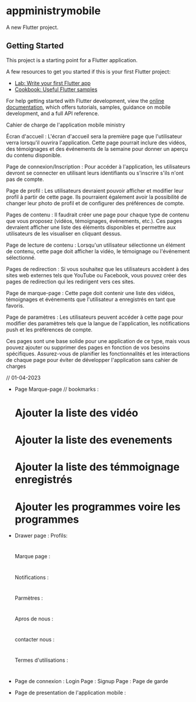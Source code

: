 # appministrymobile

A new Flutter project.

## Getting Started

This project is a starting point for a Flutter application.

A few resources to get you started if this is your first Flutter project:

- [Lab: Write your first Flutter app](https://docs.flutter.dev/get-started/codelab)
- [Cookbook: Useful Flutter samples](https://docs.flutter.dev/cookbook)

For help getting started with Flutter development, view the
[online documentation](https://docs.flutter.dev/), which offers tutorials,
samples, guidance on mobile development, and a full API reference.


Cahier de charge de l'application mobile ministry

Écran d'accueil : L'écran d'accueil sera la première page que l'utilisateur verra lorsqu'il ouvrira l'application. Cette page pourrait inclure des vidéos, des témoignages et des événements de la semaine pour donner un aperçu du contenu disponible.

Page de connexion/Inscription : Pour accéder à l'application, les utilisateurs devront se connecter en utilisant leurs identifiants ou s'inscrire s'ils n'ont pas de compte.

Page de profil : Les utilisateurs devraient pouvoir afficher et modifier leur profil à partir de cette page. Ils pourraient également avoir la possibilité de changer leur photo de profil et de configurer des préférences de compte.

Pages de contenu : Il faudrait créer une page pour chaque type de contenu que vous proposez (vidéos, témoignages, événements, etc.). Ces pages devraient afficher une liste des éléments disponibles et permettre aux utilisateurs de les visualiser en cliquant dessus.

Page de lecture de contenu : Lorsqu'un utilisateur sélectionne un élément de contenu, cette page doit afficher la vidéo, le témoignage ou l'événement sélectionné.

Pages de redirection : Si vous souhaitez que les utilisateurs accèdent à des sites web externes tels que YouTube ou Facebook, vous pouvez créer des pages de redirection qui les redirigent vers ces sites.

Page de marque-page : Cette page doit contenir une liste des vidéos, témoignages et événements que l'utilisateur a enregistrés en tant que favoris.

Page de paramètres : Les utilisateurs peuvent accéder à cette page pour modifier des paramètres tels que la langue de l'application, les notifications push et les préférences de compte.

Ces pages sont une base solide pour une application de ce type, mais vous pouvez ajouter ou supprimer des pages en fonction de vos besoins spécifiques. Assurez-vous de planifier les fonctionnalités et les interactions de chaque page pour éviter de développer l'application sans cahier de charges


// 01-04-2023
- Page Marque-page // bookmarks : 
  # Ajouter la liste des vidéo
  # Ajouter la liste des evenements
  # Ajouter la liste des témmoignage enregistrés
  # Ajouter les programmes voire les programmes 
- Drawer page :
  Profils:
   # 
  Marque page : 
   #
  Notifications :
   #
  Parmètres :
   #
  Apros de nous :
   #
  contacter nous :
   #
  Termes d'utilisations :
   #
- Page de connexion : 
  Login Page :
  Signup Page :
  Page de garde

- Page de presentation de l'application mobile :
  
